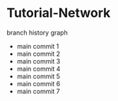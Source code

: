 # Tutorial-Network
 branch history graph

- main commit 1
- main commit 2
- main commit 3
- main commit 4
- main commit 5
- main commit 6
- main commit 7